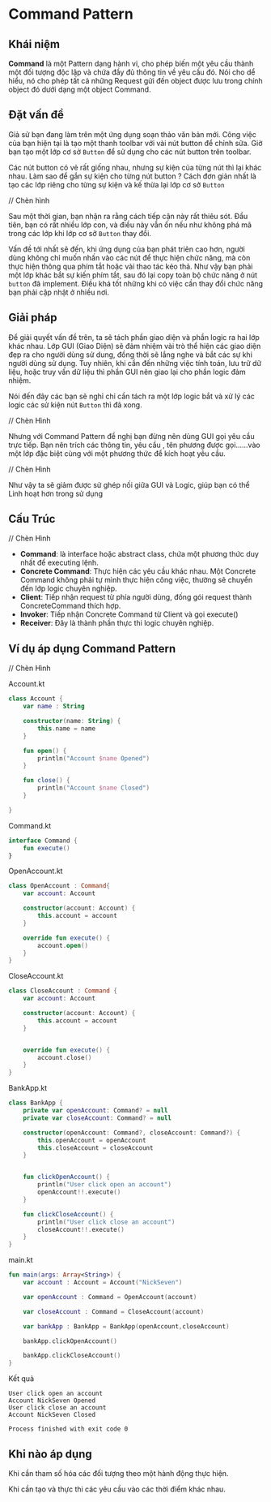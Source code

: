# Command Pattern

## Khái niệm

**Command** là một Pattern dạng hành vi, cho phép biến một yêu cầu thành một đối tượng độc lập và chứa đầy đủ thông tin về yêu cầu đó. Nói cho dể hiểu, nó cho phép tất cả những Request gửi đến object được lưu trong chính object đó dưới dạng một object Command.

## Đặt vấn đề

Giả sử bạn đang làm trên một ứng dụng soạn thảo văn bản mới. Công việc của bạn hiện tại là tạo một thanh toolbar với vài nút button để chỉnh sữa. Giờ bạn tạo một lớp cơ sở `Button` để sử dụng cho các nút button trên toolbar.

Các nút button có vẻ rất giống nhau, nhưng sự kiện của từng nút thì lại khác nhau. Làm sao để gắn sự kiện cho từng nút button ? Cách đơn giản nhất là tạo các lớp riêng cho từng sự kiện và kế thừa lại lớp cơ sở `Button`

// Chèn hình

Sau một thời gian, bạn nhận ra rằng cách tiếp cận này rất thiêu sót. Đầu tiên, bạn có rất nhiều lớp con, và điều này vẫn ổn nếu như không phá mã trong các lớp khi lớp cơ sỡ `Button` thay đổi.

 Vấn đề tới nhất sẽ đến, khi ứng dụng của bạn phát triên cao hơn, người dùng không chỉ muốn nhấn vào các nút để thực hiện chức năng, mà còn  thực hiện thông qua phím tắt hoặc vài thao tác kéo thả. Như vậy bạn phải một lớp khác bắt sự kiến phím tắt, sau đó lại copy toàn bộ chức năng ở nút `button` đã implement. Điều khá tốt những khi có việc cần thay đổi chức năng bạn phải cập nhật ở nhiều nơi.

 ## Giải pháp

Để giải quyết vấn đề trên, ta sẽ tách phần giao diện và phần logic ra hai lớp khác nhau. Lớp GUI (Giao Diện) sẽ đảm nhiệm vài trò thể hiện các giao diện đẹp ra cho người dùng sử dung, đồng thời sẽ lắng nghe và bắt các sự khi người dùng sử dụng. Tuy nhiên, khi cần đến những việc tính toán, lưu trữ dữ liệu, hoặc truy vấn dữ liệu thì phần GUI nên giao lại cho phần logic đảm nhiệm.

Nói đến đây các bạn sẽ nghỉ chỉ cần tách ra một lớp logic bắt và xử lý các logic các sử kiện nút `Button` thì đã xong.

// Chèn Hình

Nhưng với Command Pattern đề nghị bạn đừng nên dùng GUI gọi yêu cầu trực tiếp. Bạn nên trích các thông tin, yêu cầu , tên phương được gọi......vào một lớp đặc biệt cùng với một phương thức để kích hoạt yêu cầu.

//  Chèn Hình

Như vậy ta sẽ giảm được sử ghép nối giữa GUI và Logic, giúp bạn có thể Linh hoạt hơn trong sử dụng

## Cấu Trúc

// Chèn Hình

- **Command**: là interface hoặc abstract class, chứa một phương thức duy nhất để executing lệnh.
- **Concrete Command**: Thực hiện các yêu cầu khác nhau. Một Concrete Command không phải tự mình thực hiện công việc, thường sẽ chuyển đến lớp logic chuyên nghiệp.
- **Client**: Tiếp nhận request từ phía người dùng, đống gói request thành ConcreteCommand thích hợp.
- **Invoker**: Tiếp nhận Concrete Command từ Client và gọi execute()
- **Receiver**: Đây là thành phần thực thi logic chuyên nghiệp.

## Ví dụ áp dụng Command Pattern

// Chèn Hình

Account.kt

```kotlin
class Account {
    var name : String

    constructor(name: String) {
        this.name = name
    }

    fun open() {
        println("Account $name Opened")
    }

    fun close() {
        println("Account $name Closed")
    }

}
```

Command.kt

```kotlin
interface Command {
    fun execute()
}
```

OpenAccount.kt

```kotlin
class OpenAccount : Command{
    var account: Account

    constructor(account: Account) {
        this.account = account
    }

    override fun execute() {
        account.open()
    }
}
```

CloseAccount.kt

```kotlin
class CloseAccount : Command {
    var account: Account

    constructor(account: Account) {
        this.account = account
    }


    override fun execute() {
        account.close()
    }
}
```

BankApp.kt

```kotlin
class BankApp {
    private var openAccount: Command? = null
    private var closeAccount: Command? = null

    constructor(openAccount: Command?, closeAccount: Command?) {
        this.openAccount = openAccount
        this.closeAccount = closeAccount
    }


    fun clickOpenAccount() {
        println("User click open an account")
        openAccount!!.execute()
    }

    fun clickCloseAccount() {
        println("User click close an account")
        closeAccount!!.execute()
    }
}
```

main.kt

```kotlin
fun main(args: Array<String>) {
    var account : Account = Account("NickSeven")

    var openAccount : Command = OpenAccount(account)

    var closeAccount : Command = CloseAccount(account)

    var bankApp : BankApp = BankApp(openAccount,closeAccount)

    bankApp.clickOpenAccount()

    bankApp.clickCloseAccount()
}
```

Kết quả

```
User click open an account
Account NickSeven Opened
User click close an account
Account NickSeven Closed

Process finished with exit code 0
```

## Khi nào áp dụng

Khi cần tham số hóa các đối tượng theo một hành động thực hiện.

Khi cần tạo và thực thi các yêu cầu vào các thời điểm khác nhau.